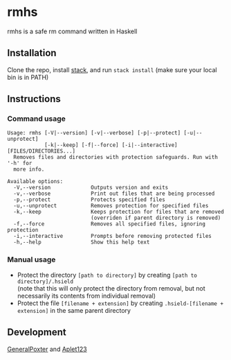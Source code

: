 # rmhs

rmhs is a safe rm command written in Haskell

## Installation
Clone the repo, install [stack](https://github.com/commercialhaskell/stack), and run `stack install` (make sure your local bin is in PATH)

## Instructions
### Command usage
```
Usage: rmhs [-V|--version] [-v|--verbose] [-p|--protect] [-u|--unprotect] 
            [-k|--keep] [-f|--force] [-i|--interactive] [FILES/DIRECTORIES...]
  Removes files and directories with protection safeguards. Run with '-h' for
  more info.

Available options:
  -V,--version             Outputs version and exits
  -v,--verbose             Print out files that are being processed
  -p,--protect             Protects specified files
  -u,--unprotect           Removes protection for specified files
  -k,--keep                Keeps protection for files that are removed
                           (overriden if parent directory is removed)
  -f,--force               Removes all specified files, ignoring protection
  -i,--interactive         Prompts before removing protected files
  -h,--help                Show this help text
```
### Manual usage
* Protect the directory `[path to directory]` by creating `[path to directory]/.hsield`  
(note that this will only protect the directory from removal, but not necessarily its contents from individual removal)  
* Protect the file `[filename + extension]` by creating `.hsield-[filename + extension]` in the same parent directory

## Development
[GeneralPoxter](https://github.com/GeneralPoxter) and [Aplet123](https://aplet.me/)
